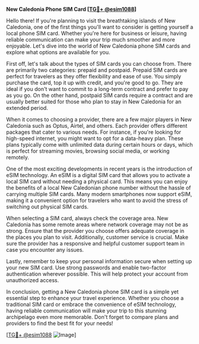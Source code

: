 **New Caledonia Phone SIM Card [[TG💪+ @esim1088](https://t.me/s/esim1088)]**

Hello there! If you're planning to visit the breathtaking islands of New Caledonia, one of the first things you'll want to consider is getting yourself a local phone SIM card. Whether you're here for business or leisure, having reliable communication can make your trip much smoother and more enjoyable. Let's dive into the world of New Caledonia phone SIM cards and explore what options are available for you.

First off, let's talk about the types of SIM cards you can choose from. There are primarily two categories: prepaid and postpaid. Prepaid SIM cards are perfect for travelers as they offer flexibility and ease of use. You simply purchase the card, top it up with credit, and you're good to go. They are ideal if you don't want to commit to a long-term contract and prefer to pay as you go. On the other hand, postpaid SIM cards require a contract and are usually better suited for those who plan to stay in New Caledonia for an extended period.

When it comes to choosing a provider, there are a few major players in New Caledonia such as Optus, Airtel, and others. Each provider offers different packages that cater to various needs. For instance, if you're looking for high-speed internet, you might want to opt for a data-heavy plan. These plans typically come with unlimited data during certain hours or days, which is perfect for streaming movies, browsing social media, or working remotely.

One of the most exciting developments in recent years is the introduction of eSIM technology. An eSIM is a digital SIM card that allows you to activate a local SIM card without needing a physical card. This means you can enjoy the benefits of a local New Caledonian phone number without the hassle of carrying multiple SIM cards. Many modern smartphones now support eSIM, making it a convenient option for travelers who want to avoid the stress of switching out physical SIM cards.

When selecting a SIM card, always check the coverage area. New Caledonia has some remote areas where network coverage may not be as strong. Ensure that the provider you choose offers adequate coverage in the places you plan to visit. Additionally, customer service is crucial. Make sure the provider has a responsive and helpful customer support team in case you encounter any issues.

Lastly, remember to keep your personal information secure when setting up your new SIM card. Use strong passwords and enable two-factor authentication wherever possible. This will help protect your account from unauthorized access.

In conclusion, getting a New Caledonia phone SIM card is a simple yet essential step to enhance your travel experience. Whether you choose a traditional SIM card or embrace the convenience of eSIM technology, having reliable communication will make your trip to this stunning archipelago even more memorable. Don't forget to compare plans and providers to find the best fit for your needs!

[[TG💪+ @esim1088](https://t.me/s/esim1088) ![Image](https://i.postimg.cc/Y0z9fWf4/image.png)]
